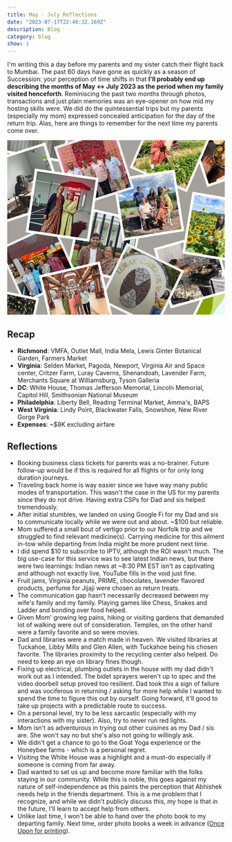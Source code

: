 ```yaml
---
title: May - July Reflections
date: "2023-07-17T22:40:32.169Z"
description: Blog
category: blog
show: 1
---
```


I'm writing this a day before my parents and my sister catch their flight back to Mumbai. The past 60 days have gone as quickly as a season of Succession: your perception of time shifts in that **I'll probably end up describing the months of May <-> July 2023 as the period when my family visited henceforth**. Reminiscing the past two months through photos, transactions and just plain memories was an eye-opener on how mid my hosting skills were. We did do the quintessential trips but my parents (especially my mom) expressed concealed anticipation for the day of the return trip. Alas, here are things to remember for the next time my parents come over.

![Relections](./1.png "Collage of photos from my families visit") 

## Recap

- **Richmond**: VMFA, Outlet Mall, India Mela, Lewis Ginter Botanical Garden, Farmers Market
- **Virginia**: Selden Market, Pagoda, Newport, Virginia Air and Space center, Critzer Farm, Luray Caverns, Shenandoah, Lavender Farm, Merchants Square at Williamsburg, Tyson Galleria
- **DC**: White House, Thomas Jefferson Memorial, Lincoln Memorial, Capitol Hill, Smithsonian National Museum
- **Philadelphia**: Liberty Bell, Reading Terminal Market, Amma's,  BAPS
- **West Virginia**: Lindy Point, Blackwater Falls, Snowshoe, New River Gorge Park
- **Expenses**: ~$8K excluding airfare

## Reflections

- Booking business class tickets for parents was a no-brainer. Future follow-up would be if this is required for all flights or for only long duration journeys.
- Traveling back home is way easier since we have way many public modes of transportation. This wasn't the case in the US for my parents since they do not drive. Having extra CSPs for Dad and sis helped tremendously. 
- After initial stumbles, we landed on using Google Fi for my Dad and sis to communicate locally while we were out and about. ~$100 but reliable.
- Mom suffered a small bout of vertigo prior to our Norfolk trip and we struggled to find relevant medicine(s). Carrying medicine for this ailment in-tow while departing from India might be more prudent next time.
- I did spend $10 to subscribe to IPTV, although the ROI wasn't much. The big use-case for this service was to see latest Indian news, but there were two learnings: Indian news at ~8:30 PM EST isn't as captivating and although not exactly live, YouTube fills in the void just fine.
- Fruit jams, Virginia peanuts, PRIME, chocolates, lavender flavored products, perfume for Jijaji were chosen as return treats. 
- The communication gap hasn't necessarily decreased between my wife's family and my family. Playing games like Chess, Snakes and Ladder and bonding over food helped.
- Given Mom' growing leg pains, hiking or visiting gardens that demanded lot of walking were out of consideration. Temples, on the other hand were a family favorite and so were movies.
- Dad and libraries were a match made in heaven. We visited libraries at Tuckahoe, Libby Mills and Glen Allen, with Tuckahoe being his chosen favorite. The libraries proximity to the recycling center also helped. Do need to keep an eye on library fines though.
- Fixing up electrical, plumbing outlets in the house with my dad didn't work out as I intended. The bidet sprayers weren't up to spec and the video doorbell setup proved too resilient. Dad took this a sign of failure and was vociferous in returning / asking for more help while I wanted to spend the time to figure this out by ourself. Going forward, it'll good to take up projects with a predictable route to success.
- On a personal level, try to be less sarcastic (especially with my interactions with my sister). Also, try to never run red lights.
- Mom isn't as adventurous in trying out other cuisines as my Dad / sis are. She won't say no but she's also not going to willingly ask.
- We didn't get a chance to go to the Goat Yoga experience or the Honeybee farms - which is a personal regret.
- Visiting the White House was a highlight and a must-do especially if someone is coming from far away.
- Dad wanted to set us up and become more familiar with the folks staying in our community. While this is noble, this goes against my nature of self-independence as this paints the perception that Abhishek needs help in the friends department. This is a me problem that I recognize, and while we didn't publicly discuss this, my hope is that in the future, I'll learn to accept help from others.
- Unlike last time, I won't be able to hand over the photo book to my departing family. Next time, order photo books a week in advance ([Once Upon for printing](https://app.onceupon.photo/)).
